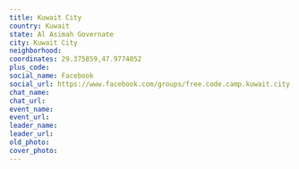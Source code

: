 ```yaml
---
title: Kuwait City
country: Kuwait
state: Al Asimah Governate
city: Kuwait City
neighborhood: 
coordinates: 29.375859,47.9774052
plus_code:
social_name: Facebook
social_url: https://www.facebook.com/groups/free.code.camp.kuwait.city
chat_name:
chat_url:
event_name:
event_url:
leader_name:
leader_url:
old_photo: 
cover_photo:
---
```

